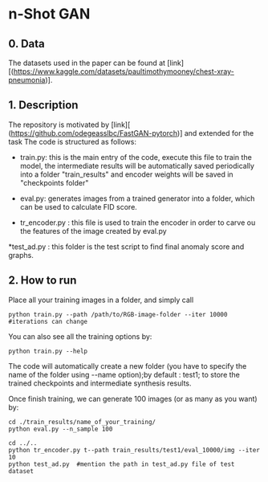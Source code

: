 # n-Shot GAN

## 0. Data
The datasets used in the paper can be found at [link][(https://www.kaggle.com/datasets/paultimothymooney/chest-xray-pneumonia)]. 
 

## 1. Description
The repository is motivated by [link][ (https://github.com/odegeasslbc/FastGAN-pytorch)] and extended for the task 
The code is structured as follows:

* train.py: this is the main entry of the code, execute this file to train the model, the intermediate results will be automatically saved periodically into a folder "train_results" and encoder weights will be saved in "checkpoints folder"

* eval.py: generates images from a trained generator into a folder, which can be used to calculate FID score.
* tr_encoder.py : this file is used to train the encoder in order to carve ou the features of the image created by eval.py

*test_ad.py : this folder is the test script to find final anomaly score and graphs.

## 2. How to run
Place all your training images in a folder, and simply call
```
python train.py --path /path/to/RGB-image-folder --iter 10000  #iterations can change
```
You can also see all the training options by:
```
python train.py --help
```
The code will automatically create a new folder (you have to specify the name of the folder using --name option);by default : test1; to store the trained checkpoints and intermediate synthesis results.

Once finish training, we can generate 100 images (or as many as you want) by:
```
cd ./train_results/name_of_your_training/
python eval.py --n_sample 100 
```
```
cd ../..
python tr_encoder.py t--path train_results/test1/eval_10000/img --iter 10
python test_ad.py  #mention the path in test_ad.py file of test dataset

```

